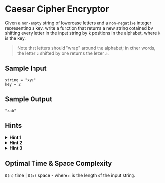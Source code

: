 # Caesar Cipher Encryptor

Given a `non-empty` string of lowercase letters and a `non-negative` integer representing a key, write a function that returns a new string obtained by shifting every letter in the input string by `k` positions in the alphabet, where `k` is the key.

> Note that letters should "wrap" around the alphabet; in other words, the letter `z` shifted by one returns the letter `a`.

## Sample Input

```plaintext
string = "xyz"
key = 2
```

## Sample Output

```plaintext
"zab"
```

## Hints

<details>
<summary><b>Hint 1</b></summary>

Most languages have `built-in functions` that give you the `Unicode` value of a character as well as the character corresponding to a `Unicode` value. Consider using such functions to determine which letters the input string's letters should be mapped to.

</details>

<details>
<summary><b>Hint 2</b></summary>

Try creating your own mapping of letters to codes. In other words, try associating each letter in the alphabet with a specific number - its position in the alphabet, for instance - and using that to determine which letters the input string's letters should be mapped to.

</details>

<details>
<summary><b>Hint 3</b></summary>

How do you handle cases where a letter gets shifted to a position that requires wrapping around the alphabet? What about cases where the key is very large and causes multiple wrappings around the alphabet? The `modulo operator` should be your friend here.

</details>

## Optimal Time & Space Complexity

`O(n)` time | `O(n)` space - where `n` is the length of the input string.

